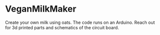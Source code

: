 # VeganMilkMaker
Create your own milk using oats. The code runs on an Arduino. Reach out for 3d printed parts and schematics of the circuit board.
